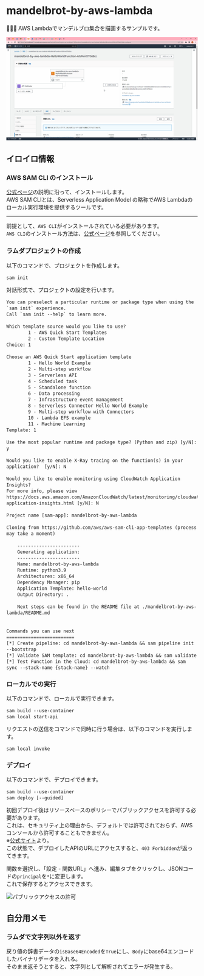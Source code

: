 # mandelbrot-by-aws-lambda

🌵🌵🌵 AWS Lambdaでマンデルブロ集合を描画するサンプルです。  

![成果物](./docs/img/fruit.gif)  

## イロイロ情報

### AWS SAM CLI のインストール

[公式ページ](https://docs.aws.amazon.com/ja_jp/serverless-application-model/latest/developerguide/install-sam-cli.html)の説明に沿って、インストールします。  
AWS SAM CLIとは、Serverless Application Model の略称でAWS Lambdaのローカル実行環境を提供するツールです。  

---

前提として、`AWS CLI`がインストールされている必要があります。  
`AWS CLI`のインストール方法は、[公式ページ](https://docs.aws.amazon.com/ja_jp/cli/latest/userguide/install-cliv2.html)を参照してください。  

### ラムダプロジェクトの作成

以下のコマンドで、プロジェクトを作成します。  

```shell
sam init
```

対話形式で、プロジェクトの設定を行います。  

```shell
You can preselect a particular runtime or package type when using the `sam init` experience.
Call `sam init --help` to learn more.

Which template source would you like to use?
        1 - AWS Quick Start Templates
        2 - Custom Template Location
Choice: 1

Choose an AWS Quick Start application template
        1 - Hello World Example
        2 - Multi-step workflow
        3 - Serverless API
        4 - Scheduled task
        5 - Standalone function
        6 - Data processing
        7 - Infrastructure event management
        8 - Serverless Connector Hello World Example
        9 - Multi-step workflow with Connectors
        10 - Lambda EFS example
        11 - Machine Learning
Template: 1

Use the most popular runtime and package type? (Python and zip) [y/N]: y

Would you like to enable X-Ray tracing on the function(s) in your application?  [y/N]: N

Would you like to enable monitoring using CloudWatch Application Insights?
For more info, please view https://docs.aws.amazon.com/AmazonCloudWatch/latest/monitoring/cloudwatch-application-insights.html [y/N]: N

Project name [sam-app]: mandelbrot-by-aws-lambda

Cloning from https://github.com/aws/aws-sam-cli-app-templates (process may take a moment)

    -----------------------
    Generating application:
    -----------------------
    Name: mandelbrot-by-aws-lambda
    Runtime: python3.9
    Architectures: x86_64
    Dependency Manager: pip
    Application Template: hello-world
    Output Directory: .

    Next steps can be found in the README file at ./mandelbrot-by-aws-lambda/README.md


Commands you can use next
=========================
[*] Create pipeline: cd mandelbrot-by-aws-lambda && sam pipeline init --bootstrap
[*] Validate SAM template: cd mandelbrot-by-aws-lambda && sam validate
[*] Test Function in the Cloud: cd mandelbrot-by-aws-lambda && sam sync --stack-name {stack-name} --watch
```

### ローカルでの実行

以下のコマンドで、ローカルで実行できます。  

```shell
sam build --use-container
sam local start-api
```

リクエストの送信をコマンドで同時に行う場合は、以下のコマンドを実行します。  

```shell
sam local invoke
```

### デプロイ

以下のコマンドで、デプロイできます。  

```shell
sam build --use-container
sam deploy [--guided]
```

初回デプロイ後はリソースベースのポリシーでパブリックアクセスを許可する必要があります。  
これは、セキュリティ上の理由から、デフォルトでは許可されておらず、AWSコンソールから許可することもできません。  
※[公式サイト](https://docs.aws.amazon.com/ja_jp/lambda/latest/dg/urls-auth.html)より。  
この状態で、デプロイしたAPIのURLにアクセスすると、`403 Forbidden`が返ってきます。  

関数を選択し、「設定 - 関数URL」へ進み、編集タブをクリックし、JSONコードの`principal`を`*`に変更します。  
これで保存するとアクセスできます。  

![パブリックアクセスの許可](./docs/img/allow-public-access.gif)  

## 自分用メモ

### ラムダで文字列以外を返す

戻り値の辞書データの`isBase64Encoded`を`True`にし、`Body`にbase64エンコードしたバイナリデータを入れる。  
そのまま返そうとすると、文字列として解析されてエラーが発生する。  
